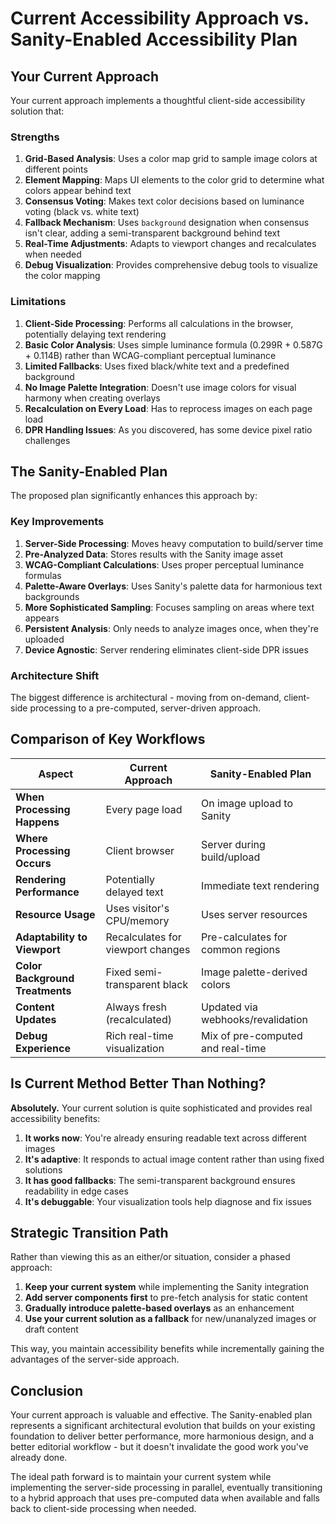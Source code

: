 # Current Accessibility Approach vs. Sanity-Enabled Accessibility Plan

## Your Current Approach

Your current approach implements a thoughtful client-side accessibility solution that:

### Strengths
1. **Grid-Based Analysis**: Uses a color map grid to sample image colors at different points
2. **Element Mapping**: Maps UI elements to the color grid to determine what colors appear behind text
3. **Consensus Voting**: Makes text color decisions based on luminance voting (black vs. white text)
4. **Fallback Mechanism**: Uses `background` designation when consensus isn't clear, adding a semi-transparent background behind text
5. **Real-Time Adjustments**: Adapts to viewport changes and recalculates when needed
6. **Debug Visualization**: Provides comprehensive debug tools to visualize the color mapping

### Limitations
1. **Client-Side Processing**: Performs all calculations in the browser, potentially delaying text rendering
2. **Basic Color Analysis**: Uses simple luminance formula (0.299R + 0.587G + 0.114B) rather than WCAG-compliant perceptual luminance
3. **Limited Fallbacks**: Uses fixed black/white text and a predefined background
4. **No Image Palette Integration**: Doesn't use image colors for visual harmony when creating overlays
5. **Recalculation on Every Load**: Has to reprocess images on each page load
6. **DPR Handling Issues**: As you discovered, has some device pixel ratio challenges

## The Sanity-Enabled Plan

The proposed plan significantly enhances this approach by:

### Key Improvements
1. **Server-Side Processing**: Moves heavy computation to build/server time
2. **Pre-Analyzed Data**: Stores results with the Sanity image asset
3. **WCAG-Compliant Calculations**: Uses proper perceptual luminance formulas
4. **Palette-Aware Overlays**: Uses Sanity's palette data for harmonious text backgrounds
5. **More Sophisticated Sampling**: Focuses sampling on areas where text appears
6. **Persistent Analysis**: Only needs to analyze images once, when they're uploaded
7. **Device Agnostic**: Server rendering eliminates client-side DPR issues

### Architecture Shift
The biggest difference is architectural - moving from on-demand, client-side processing to a pre-computed, server-driven approach.

## Comparison of Key Workflows

| Aspect | Current Approach | Sanity-Enabled Plan |
|--------|-----------------|---------------------|
| **When Processing Happens** | Every page load | On image upload to Sanity |
| **Where Processing Occurs** | Client browser | Server during build/upload |
| **Rendering Performance** | Potentially delayed text | Immediate text rendering |
| **Resource Usage** | Uses visitor's CPU/memory | Uses server resources |
| **Adaptability to Viewport** | Recalculates for viewport changes | Pre-calculates for common regions |
| **Color Background Treatments** | Fixed semi-transparent black | Image palette-derived colors |
| **Content Updates** | Always fresh (recalculated) | Updated via webhooks/revalidation |
| **Debug Experience** | Rich real-time visualization | Mix of pre-computed and real-time |

## Is Current Method Better Than Nothing?

**Absolutely.** Your current solution is quite sophisticated and provides real accessibility benefits:

1. **It works now**: You're already ensuring readable text across different images
2. **It's adaptive**: It responds to actual image content rather than using fixed solutions
3. **It has good fallbacks**: The semi-transparent background ensures readability in edge cases
4. **It's debuggable**: Your visualization tools help diagnose and fix issues

## Strategic Transition Path

Rather than viewing this as an either/or situation, consider a phased approach:

1. **Keep your current system** while implementing the Sanity integration
2. **Add server components first** to pre-fetch analysis for static content
3. **Gradually introduce palette-based overlays** as an enhancement
4. **Use your current solution as a fallback** for new/unanalyzed images or draft content

This way, you maintain accessibility benefits while incrementally gaining the advantages of the server-side approach.

## Conclusion

Your current approach is valuable and effective. The Sanity-enabled plan represents a significant architectural evolution that builds on your existing foundation to deliver better performance, more harmonious design, and a better editorial workflow - but it doesn't invalidate the good work you've already done.

The ideal path forward is to maintain your current system while implementing the server-side processing in parallel, eventually transitioning to a hybrid approach that uses pre-computed data when available and falls back to client-side processing when needed.